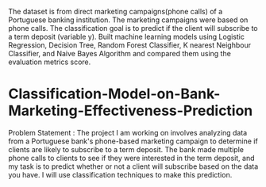 The dataset is from direct marketing campaigns(phone calls) of a Portuguese banking institution. The marketing campaigns were based on phone calls. The classification goal is to predict if the client will subscribe to a term deposit (variable y).
Built machine learning models using Logistic Regression, Decision Tree, Random Forest Classifier, K nearest Neighbour Classifier, and Naive Bayes Algorithm and compared them using the evaluation metrics score.
# Classification-Model-on-Bank-Marketing-Effectiveness-Prediction
Problem Statement :
The project I am working on involves analyzing data from a Portuguese bank's phone-based marketing campaign to determine if clients are likely to subscribe to a term deposit. The bank made multiple phone calls to clients to see if they were interested in the term deposit, and my task is to predict whether or not a client will subscribe based on the data you have. I will use classification techniques to make this prediction.
